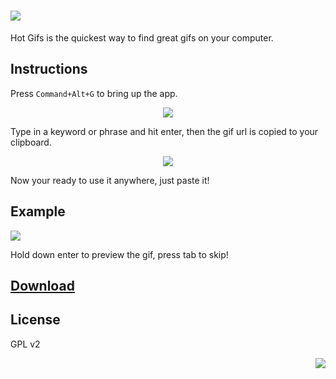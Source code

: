 ![](https://cldup.com/xYsDNqLan4.png)
=======

Hot Gifs is the quickest way to find great gifs on your computer.

## Instructions

Press `Command+Alt+G` to bring up the app. 

<p align="center"><img src="https://cldup.com/sCYVonrdgF.png"></p>

Type in a keyword or phrase and hit enter, then the gif url is copied to your clipboard.

<p align="center"><img src="http://media3.giphy.com/media/Xn9jvM3BOuVs4/giphy.gif"></p>

Now your ready to use it anywhere, just paste it! 

## Example

![](https://cldup.com/GakAx2iiuE.gif)

Hold down enter to preview the gif, press tab to skip!

## [Download](https://github.com/octalmage/HotGifs/releases/latest/)

## License

GPL v2

<p align="right"><img src="https://cloudup.com/ch-sJ_LRbm6+"></p>
